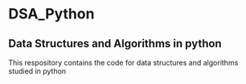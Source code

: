 # DSA_Python
## Data Structures and Algorithms in python
This respository contains the code for data structures and algorithms studied in python

